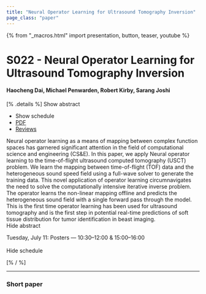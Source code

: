 ```yaml
---
title: "Neural Operator Learning for Ultrasound Tomography Inversion"
page_class: "paper"
---
```


{% from "_macros.html" import presentation, button, teaser, youtube %}

# S022 - Neural Operator Learning for Ultrasound Tomography Inversion

#### Haocheng Dai, Michael Penwarden, Robert Kirby, Sarang Joshi

[% .details %]
<a class="toggle_visibility" data-selector=".abstract" data-level="3">Show abstract</a>
- <a class="toggle_visibility" data-selector=".schedule" data-level="3">Show schedule</a>
- <a href="https://openreview.net/pdf?id=tSokLyjvW5">PDF</a>
- <a href="https://openreview.net/forum?id=tSokLyjvW5">Reviews</a>

<p>
    <span class="abstract">
        Neural operator learning as a means of mapping between complex function spaces has garnered significant attention in the field of computational science and engineering (CS&E). In this paper, we apply Neural operator learning to the time-of-flight ultrasound computed tomography (USCT) problem. We learn the mapping between time-of-flight (TOF) data and the heterogeneous sound speed field using a full-wave solver to generate the training data. This novel application of operator learning circumnavigates the need to solve the computationally intensive iterative inverse problem. The operator learns the non-linear mapping offline and predicts the heterogeneous sound field with a single forward pass through the model. This is the first time operator learning has been used for ultrasound tomography and is the first step in potential real-time predictions of soft tissue distribution for tumor identification in beast imaging.
        <br>
        <span class="actions"><a class="toggle_visibility" data-level="2">Hide abstract</a></span>
    </span>
</p>

<p>
    <span class="schedule">
        Tuesday, July 11: Posters — 10:30–12:00 & 15:00–16:00<br>
        <br>
        <span class="actions"><a class="toggle_visibility" data-level="2">Hide schedule</a></span>
    </span>
</p>
[% / %]

---


### Short paper
